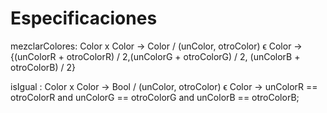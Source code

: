 # Especificaciones

mezclarColores: Color x Color -> Color / (unColor, otroColor) ϵ Color -> {(unColorR + otroColorR) / 2,(unColorG + otroColorG) / 2, (unColorB + otroColorB) / 2}

isIgual : Color x Color -> Bool / (unColor, otroColor) ϵ Color -> unColorR == otroColorR and unColorG == otroColorG and unColorB == otroColorB;
